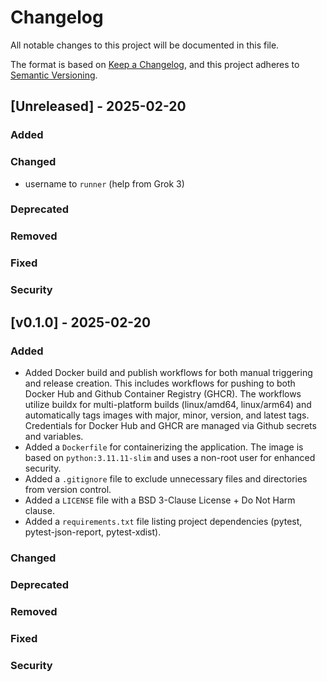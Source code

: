 # Changelog
All notable changes to this project will be documented in this file.

The format is based on [Keep a Changelog](https://keepachangelog.com/en/1.0.0/),
and this project adheres to [Semantic Versioning](https://semver.org/spec/v2.0.0.html).

## [Unreleased] - 2025-02-20

### Added


### Changed

* username to `runner` (help from Grok 3)


### Deprecated


### Removed


### Fixed


### Security


## [v0.1.0] - 2025-02-20

### Added
* Added Docker build and publish workflows for both manual triggering and release creation.  This includes workflows for pushing to both Docker Hub and Github Container Registry (GHCR).  The workflows utilize buildx for multi-platform builds (linux/amd64, linux/arm64) and automatically tags images with major, minor, version, and latest tags.  Credentials for Docker Hub and GHCR are managed via Github secrets and variables.
* Added a `Dockerfile` for containerizing the application. The image is based on `python:3.11.11-slim` and uses a non-root user for enhanced security.
* Added a `.gitignore` file to exclude unnecessary files and directories from version control.
* Added a `LICENSE` file with a BSD 3-Clause License + Do Not Harm clause.
* Added a `requirements.txt` file listing project dependencies (pytest, pytest-json-report, pytest-xdist).


### Changed


### Deprecated


### Removed


### Fixed


### Security
